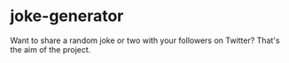 # joke-generator
Want to share a random joke or two with your followers on Twitter? That's the aim of the project.
